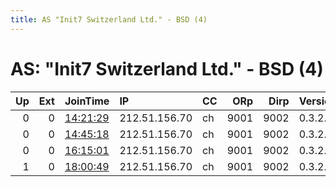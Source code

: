 ```yaml
---
title: AS "Init7 Switzerland Ltd." - BSD (4)
---
```


# AS: "Init7 Switzerland Ltd." - BSD (4)

|   Up |   Ext | JoinTime                                                                                   | IP            | CC   |   ORp |   Dirp | Version   | Contact   | Nickname   |   eFamMembers |
|-----:|------:|:-------------------------------------------------------------------------------------------|:--------------|:-----|------:|-------:|:----------|:----------|:-----------|--------------:|
|    0 |     0 | [14:21:29](https://atlas.torproject.org/#details/AB3D5A175FFD68E000E8B424C3F4222F715ABF21) | 212.51.156.70 | ch   |  9001 |   9002 | 0.3.2.9   | None      | maege      |             1 |
|    0 |     0 | [14:45:18](https://atlas.torproject.org/#details/5212AEDF655F08903F63AFD1E02C3531E3AE93E3) | 212.51.156.70 | ch   |  9001 |   9002 | 0.3.2.9   | None      | maege      |             1 |
|    0 |     0 | [16:15:01](https://atlas.torproject.org/#details/FB3DB037CC127DA8D4D0F4929EE6CEF1C7CEA326) | 212.51.156.70 | ch   |  9001 |   9002 | 0.3.2.9   | None      | maege      |             1 |
|    1 |     0 | [18:00:49](https://atlas.torproject.org/#details/A2BFE1039227144756EF8E39A825FB601854D5DA) | 212.51.156.70 | ch   |  9001 |   9002 | 0.3.2.9   | None      | maege      |             1 |
